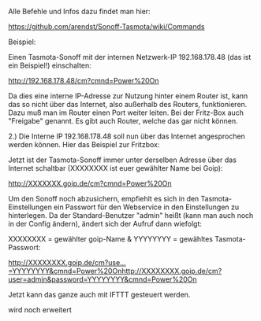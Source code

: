 Alle Befehle und Infos dazu findet man hier:

https://github.com/arendst/Sonoff-Tasmota/wiki/Commands


Beispiel:

Einen Tasmota-Sonoff mit der internen Netzwerk-IP 192.168.178.48 (das ist ein Beispiel!) einschalten:

http://192.168.178.48/cm?cmnd=Power%20On


Da dies eine interne IP-Adresse zur Nutzung hinter einem Router ist, kann das so nicht über das Internet, also außerhalb des Routers, funktionieren. Dazu muß man im Router einen Port weiter leiten. Bei der Fritz-Box auch "Freigabe" genannt. Es gibt auch Router, welche das gar nicht können.


2.) Die Interne IP 192.168.178.48 soll nun über das Internet angesprochen werden können. Hier das Beispiel zur Fritzbox:


Jetzt ist der Tasmota-Sonoff immer unter derselben Adresse über das Internet schaltbar (XXXXXXXX ist euer gewählter Name bei Goip):

http://XXXXXXX.goip.de/cm?cmnd=Power%20On


Um den Sonoff noch abzusichern, empfiehlt es sich in den Tasmota-Einstellungen ein Passwort für den Webservice in den Einstellungen zu hinterlegen. Da der Standard-Benutzer "admin" heißt (kann man auch noch in der Config ändern), ändert sich der Aufruf dann wiefolgt:

XXXXXXXX = gewählter goip-Name & YYYYYYYY = gewähltes Tasmota-Passwort:


http://XXXXXXXX.goip.de/cm?use…=YYYYYYYY&cmnd=Power%20On<http://XXXXXXXX.goip.de/cm?user=admin&password=YYYYYYYY&cmnd=Power%20On>


Jetzt kann das ganze auch mit IFTTT gesteuert werden.



wird noch erweitert
